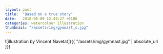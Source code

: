```yaml
---
layout: post
title:  "Based on a true story"
date:   2018-05-09 12:49:27 +0100
categories: watercolour illustration
thumbnail: "/assets/img/gymnast_s.jpg"
---
```

![illustration by Vincent Navetat]({{ "/assets/img/gymnast.jpg" | absolute_url }})
